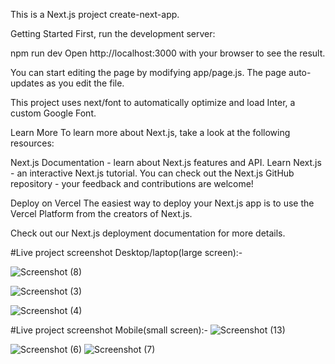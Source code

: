 This is a Next.js project create-next-app.

Getting Started
First, run the development server:

npm run dev
Open http://localhost:3000 with your browser to see the result.

You can start editing the page by modifying app/page.js. The page auto-updates as you edit the file.

This project uses next/font to automatically optimize and load Inter, a custom Google Font.

Learn More
To learn more about Next.js, take a look at the following resources:

Next.js Documentation - learn about Next.js features and API.
Learn Next.js - an interactive Next.js tutorial.
You can check out the Next.js GitHub repository - your feedback and contributions are welcome!

Deploy on Vercel
The easiest way to deploy your Next.js app is to use the Vercel Platform from the creators of Next.js.

Check out our Next.js deployment documentation for more details.

#Live project screenshot Desktop/laptop(large screen):-

![Screenshot (8)](https://github.com/user-attachments/assets/4f6eba85-b56e-485d-a8bb-913a1082ff30)


![Screenshot (3)](https://github.com/user-attachments/assets/f007a22e-db45-46f9-8424-7a7bb92d0fc3)

![Screenshot (4)](https://github.com/user-attachments/assets/403864e8-b758-4e86-b604-6c8e0fc141fa)


#Live project screenshot Mobile(small screen):-
![Screenshot (13)](https://github.com/user-attachments/assets/bf7adc7c-af50-46eb-bcdf-ffea4c9a2fdb)

![Screenshot (6)](https://github.com/user-attachments/assets/f000c368-ceab-4ee7-8fc5-543de6a3e8e0)
![Screenshot (7)](https://github.com/user-attachments/assets/bea671de-7ee2-4635-94d8-4cde0fa89b4d)
